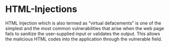 # HTML-Injections
HTML Injection which is also termed as “virtual defacements” is one of the simplest and the most common vulnerabilities that arise when the web page fails to sanitize the user-supplied input or validates the output. This allows the malicious HTML codes into the application through the vulnerable field.
